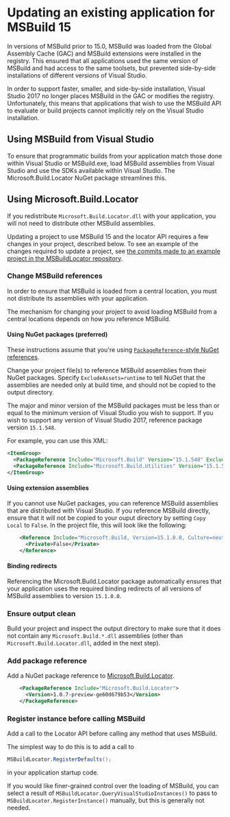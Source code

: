 # Updating an existing application for MSBuild 15

In versions of MSBuild prior to 15.0, MSBuild was loaded from the Global Assembly Cache (GAC) and MSBuild extensions were installed in the registry. This ensured that all applications used the same version of MSBuild and had access to the same toolsets, but prevented side-by-side installations of different versions of Visual Studio.

In order to support faster, smaller, and side-by-side installation, Visual Studio 2017 no longer places MSBuild in the GAC or modifies the registry. Unfortunately, this means that applications that wish to use the MSBuild API to evaluate or build projects cannot implicitly rely on the Visual Studio installation.

## Using MSBuild from Visual Studio

To ensure that programmatic builds from your application match those done within Visual Studio or MSBuild.exe, load MSBuild assemblies from Visual Studio and use the SDKs available within Visual Studio. The Microsoft.Build.Locator NuGet package streamlines this.

## Using Microsoft.Build.Locator

If you redistribute `Microsoft.Build.Locator.dll` with your application, you will not need to distribute other MSBuild assemblies.

Updating a project to use MSBuild 15 and the locator API requires a few changes in your project, described below. To see an example of the changes required to update a project, see [the commits made to an example project in the MSBuildLocator repository](https://github.com/Microsoft/MSBuildLocator/commits/example-updating-to-msbuild-15).

### Change MSBuild references

In order to ensure that MSBuild is loaded from a central location, you must not distribute its assemblies with your application.

The mechanism for changing your project to avoid loading MSBuild from a central locations depends on how you reference MSBuild.

#### Using NuGet packages (preferred)

These instructions assume that you're using [`PackageReference`-style NuGet references](https://docs.microsoft.com/en-us/nuget/consume-packages/package-references-in-project-files).

Change your project file(s) to reference MSBuild assemblies from their NuGet packages. Specify `ExcludeAssets=runtime` to tell NuGet that the assemblies are needed only at build time, and should not be copied to the output directory.

The major and minor version of the MSBuild packages must be less than or equal to the minimum version of Visual Studio you wish to support. If you wish to support any version of Visual Studio 2017, reference package version `15.1.548`.

For example, you can use this XML:

```xml
<ItemGroup>
  <PackageReference Include="Microsoft.Build" Version="15.1.548" ExcludeAssets="runtime" />
  <PackageReference Include="Microsoft.Build.Utilities" Version="15.1.548" ExcludeAssets="runtime" />
</ItemGroup>
```

#### Using extension assemblies

If you cannot use NuGet packages, you can reference MSBuild assemblies that are distributed with Visual Studio. If you reference MSBuild directly, ensure that it will not be copied to your ouput directory by setting `Copy Local` to `False`. In the project file, this will look like the following:

```xml
    <Reference Include="Microsoft.Build, Version=15.1.0.0, Culture=neutral, PublicKeyToken=b03f5f7f11d50a3a, processorArchitecture=MSIL">
      <Private>False</Private>
    </Reference>
```

#### Binding redirects

Referencing the Microsoft.Build.Locator package automatically ensures that your application uses the required binding redirects of all versions of MSBuild assemblies to version `15.1.0.0`.

### Ensure output clean

Build your project and inspect the output directory to make sure that it does not contain any `Microsoft.Build.*.dll` assemblies (other than `Microsoft.Build.Locator.dll`, added in the next step).

### Add package reference

Add a NuGet package reference to [Microsoft.Build.Locator](https://www.nuget.org/packages/Microsoft.Build.Locator/).

```xml
    <PackageReference Include="Microsoft.Build.Locator">
      <Version>1.0.7-preview-ge60d679b53</Version>
    </PackageReference>
```

### Register instance before calling MSBuild

Add a call to the Locator API before calling any method that uses MSBuild.

The simplest way to do this is to add a call to

```c#
MSBuildLocator.RegisterDefaults();
```

in your application startup code.

If you would like finer-grained control over the loading of MSBuild, you can select a result of `MSBuildLocator.QueryVisualStudioInstances()` to pass to `MSBuildLocator.RegisterInstance()` manually, but this is generally not needed.
